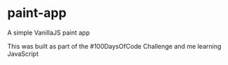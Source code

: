 # paint-app
A simple VanillaJS paint app

This was built as part of the #100DaysOfCode Challenge and me learning JavaScript
